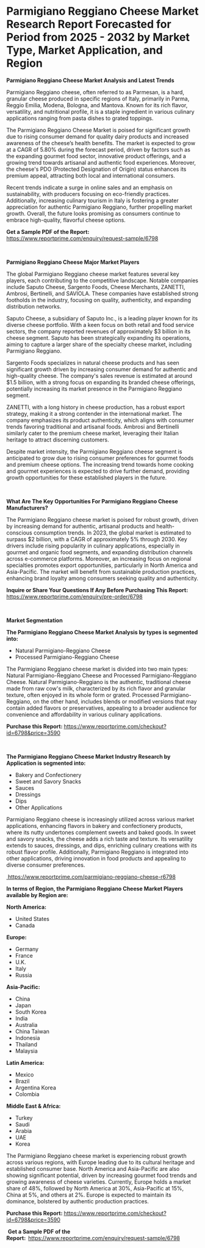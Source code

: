 <p><h1>Parmigiano Reggiano Cheese Market Research Report Forecasted for Period from 2025 -  2032 by Market Type, Market Application, and Region</h1></p><p><strong>Parmigiano Reggiano Cheese Market Analysis and Latest Trends</strong></p>
<p><p>Parmigiano Reggiano cheese, often referred to as Parmesan, is a hard, granular cheese produced in specific regions of Italy, primarily in Parma, Reggio Emilia, Modena, Bologna, and Mantova. Known for its rich flavor, versatility, and nutritional profile, it is a staple ingredient in various culinary applications ranging from pasta dishes to grated toppings.</p><p>The Parmigiano Reggiano Cheese Market is poised for significant growth due to rising consumer demand for quality dairy products and increased awareness of the cheese’s health benefits. The market is expected to grow at a CAGR of 5.80% during the forecast period, driven by factors such as the expanding gourmet food sector, innovative product offerings, and a growing trend towards artisanal and authentic food experiences. Moreover, the cheese's PDO (Protected Designation of Origin) status enhances its premium appeal, attracting both local and international consumers. </p><p>Recent trends indicate a surge in online sales and an emphasis on sustainability, with producers focusing on eco-friendly practices. Additionally, increasing culinary tourism in Italy is fostering a greater appreciation for authentic Parmigiano Reggiano, further propelling market growth. Overall, the future looks promising as consumers continue to embrace high-quality, flavorful cheese options.</p></p>
<p><strong>Get a Sample PDF of the Report:&nbsp;</strong> <a href="https://www.reportprime.com/enquiry/request-sample/6798?utm_campaign=4465&utm_medium=2&utm_source=Github&utm_content=ia&utm_term=16052025&utm_id=parmigiano-reggiano-cheese">https://www.reportprime.com/enquiry/request-sample/6798</a></p>
<p>&nbsp;</p>
<p><strong>Parmigiano Reggiano Cheese Major Market Players</strong></p>
<p><p>The global Parmigiano Reggiano cheese market features several key players, each contributing to the competitive landscape. Notable companies include Saputo Cheese, Sargento Foods, Cheese Merchants, ZANETTI, Ambrosi, Bertinelli, and SAVIOLA. These companies have established strong footholds in the industry, focusing on quality, authenticity, and expanding distribution networks.</p><p>Saputo Cheese, a subsidiary of Saputo Inc., is a leading player known for its diverse cheese portfolio. With a keen focus on both retail and food service sectors, the company reported revenues of approximately $3 billion in its cheese segment. Saputo has been strategically expanding its operations, aiming to capture a larger share of the specialty cheese market, including Parmigiano Reggiano.</p><p>Sargento Foods specializes in natural cheese products and has seen significant growth driven by increasing consumer demand for authentic and high-quality cheese. The company's sales revenue is estimated at around $1.5 billion, with a strong focus on expanding its branded cheese offerings, potentially increasing its market presence in the Parmigiano Reggiano segment.</p><p>ZANETTI, with a long history in cheese production, has a robust export strategy, making it a strong contender in the international market. The company emphasizes its product authenticity, which aligns with consumer trends favoring traditional and artisanal foods. Ambrosi and Bertinelli similarly cater to the premium cheese market, leveraging their Italian heritage to attract discerning customers.</p><p>Despite market intensity, the Parmigiano Reggiano cheese segment is anticipated to grow due to rising consumer preferences for gourmet foods and premium cheese options. The increasing trend towards home cooking and gourmet experiences is expected to drive further demand, providing growth opportunities for these established players in the future.</p></p>
<p>&nbsp;</p>
<p><strong>What Are The Key Opportunities For Parmigiano Reggiano Cheese Manufacturers?</strong></p>
<p><p>The Parmigiano Reggiano cheese market is poised for robust growth, driven by increasing demand for authentic, artisanal products and health-conscious consumption trends. In 2023, the global market is estimated to surpass $2 billion, with a CAGR of approximately 5% through 2030. Key drivers include rising popularity in culinary applications, especially in gourmet and organic food segments, and expanding distribution channels across e-commerce platforms. Moreover, an increasing focus on regional specialties promotes export opportunities, particularly in North America and Asia-Pacific. The market will benefit from sustainable production practices, enhancing brand loyalty among consumers seeking quality and authenticity.</p></p>
<p><strong>Inquire or Share Your Questions If Any Before Purchasing This Report:</strong> <a href="https://www.reportprime.com/enquiry/pre-order/6798?utm_campaign=4465&utm_medium=2&utm_source=Github&utm_content=ia&utm_term=16052025&utm_id=parmigiano-reggiano-cheese">https://www.reportprime.com/enquiry/pre-order/6798</a></p>
<p>&nbsp;</p>
<p><strong>Market Segmentation</strong></p>
<p><strong>The Parmigiano Reggiano Cheese Market Analysis by types is segmented into:</strong></p>
<p><ul><li>Natural Parmigiano-Reggiano Cheese</li><li>Processed Parmigiano-Reggiano Cheese</li></ul></p>
<p><p>The Parmigiano Reggiano cheese market is divided into two main types: Natural Parmigiano-Reggiano Cheese and Processed Parmigiano-Reggiano Cheese. Natural Parmigiano-Reggiano is the authentic, traditional cheese made from raw cow's milk, characterized by its rich flavor and granular texture, often enjoyed in its whole form or grated. Processed Parmigiano-Reggiano, on the other hand, includes blends or modified versions that may contain added flavors or preservatives, appealing to a broader audience for convenience and affordability in various culinary applications.</p></p>
<p><strong>Purchase this Report:&nbsp;</strong><a href="https://www.reportprime.com/checkout?id=6798&price=3590&utm_campaign=4465&utm_medium=2&utm_source=Github&utm_content=ia&utm_term=16052025&utm_id=parmigiano-reggiano-cheese">https://www.reportprime.com/checkout?id=6798&price=3590</a></p>
<p>&nbsp;</p>
<p><strong>The Parmigiano Reggiano Cheese Market Industry Research by Application is segmented into:</strong></p>
<p><ul><li>Bakery and Confectionery</li><li>Sweet and Savory Snacks</li><li>Sauces</li><li>Dressings</li><li>Dips</li><li>Other Applications</li></ul></p>
<p><p>Parmigiano Reggiano cheese is increasingly utilized across various market applications, enhancing flavors in bakery and confectionery products, where its nutty undertones complement sweets and baked goods. In sweet and savory snacks, the cheese adds a rich taste and texture. Its versatility extends to sauces, dressings, and dips, enriching culinary creations with its robust flavor profile. Additionally, Parmigiano Reggiano is integrated into other applications, driving innovation in food products and appealing to diverse consumer preferences.</p></p>
<p><a href="https://www.reportprime.com/parmigiano-reggiano-cheese-r6798?utm_campaign=4465&utm_medium=2&utm_source=Github&utm_content=ia&utm_term=16052025&utm_id=parmigiano-reggiano-cheese">&nbsp;https://www.reportprime.com/parmigiano-reggiano-cheese-r6798</a></p>
<p><strong>In terms of Region, the Parmigiano Reggiano Cheese Market Players available by Region are:</strong></p>
<p>
    <p> <strong> North America: </strong>
        <ul>
            <li>United States</li>
            <li>Canada</li>
        </ul>
        </p> 
    <p> <strong> Europe: </strong>
        <ul>
            <li>Germany</li>
            <li>France</li>
            <li>U.K.</li>
            <li>Italy</li>
            <li>Russia</li>
        </ul>
        </p> 
    <p> <strong> Asia-Pacific: </strong>
        <ul>
            <li>China</li>
            <li>Japan</li>
            <li>South Korea</li>
            <li>India</li>
            <li>Australia</li>
            <li>China Taiwan</li>
            <li>Indonesia</li>
            <li>Thailand</li>
            <li>Malaysia</li>
        </ul>
        </p> 
    <p> <strong> Latin America: </strong>
        <ul>
            <li>Mexico</li>
            <li>Brazil</li>
            <li>Argentina Korea</li>
            <li>Colombia</li>
        </ul>
        </p> 
    <p> <strong> Middle East & Africa: </strong>
        <ul>
            <li>Turkey</li>
            <li>Saudi</li>
            <li>Arabia</li>
            <li>UAE</li>
            <li>Korea</li>
        </ul>
    </p>
    </p>
<p><p>The Parmigiano Reggiano cheese market is experiencing robust growth across various regions, with Europe leading due to its cultural heritage and established consumer base. North America and Asia-Pacific are also showing significant potential, driven by increasing gourmet food trends and growing awareness of cheese varieties. Currently, Europe holds a market share of 48%, followed by North America at 30%, Asia-Pacific at 15%, China at 5%, and others at 2%. Europe is expected to maintain its dominance, bolstered by authentic production practices.</p></p>
<p><strong>Purchase this Report: </strong><a href="https://www.reportprime.com/checkout?id=6798&price=3590&utm_campaign=4465&utm_medium=2&utm_source=Github&utm_content=ia&utm_term=16052025&utm_id=parmigiano-reggiano-cheese">https://www.reportprime.com/checkout?id=6798&price=3590</a></p>
<p>&nbsp;<strong>Get a Sample PDF of the Report:&nbsp;&nbsp;</strong><a href="https://www.reportprime.com/enquiry/request-sample/6798?utm_campaign=4465&utm_medium=2&utm_source=Github&utm_content=ia&utm_term=16052025&utm_id=parmigiano-reggiano-cheese">https://www.reportprime.com/enquiry/request-sample/6798</a></p>
<p><strong></strong></p>
<p><p></p><p></p><p></p></p>